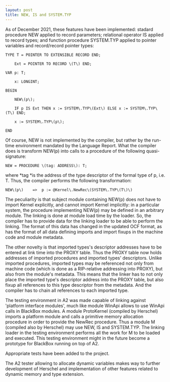 ```yaml
---
layout: post
title: NEW, IS and SYSTEM.TYP
---
```



As of December 2021, these features have been implemented: stadard procedure NEW applied to record parameters; relational operator IS applied to record types; and function procedure SYSTEM\.TYP applied to pointer variables and record/record pointer types:



 	TYPE T = POINTER TO EXTENSIBLE RECORD END;

 		Ext = POINTER TO RECORD \(T\) END;

 	VAR p: T;

 		x: LONGINT;

 	BEGIN

 		NEW\(p\);

 		IF p IS Ext THEN x := SYSTEM\.TYP\(Ext\) ELSE x := SYSTEM\.TYP\(T\) END;

 		x := SYSTEM\.TYP\(p\);

 	END



Of course, NEW is not implemented by the compiler, but rather by the run\-time environment mandated by the Language Report\. What the compiler does is transform NEW\(p\) into calls to a procedure of the following quasi\-signature:

 	NEW = PROCEDURE \(tag: ADDRESS\): T;

where *tag *is the address of the type descriptor of the formal type of p, i\.e\. T\. Thus, the compiler performs the following transformation:

 	NEW\(p\) 	=>	p := @Kernel\.NewRec\(SYSTEM\.TYP\(T\)\)

The peculiarity is that subject module containing NEW\(p\) does not have to import Kernel explicitly, and cannot import Kernel implicitly: in a particular system, the procedure implementing NEW\(p\) may be defined in an arbitrary module\. The linking is done at module load time by the loader\. So, the compiler has to provide data for the linking loader to be able to perform the linking\. The format of this data has changed in the updated OCF format, as has the format of all data defining imports and import fixups in the machine code and module metadata\.

The other novelty is that imported types's descriptor addresses have to be entered at link time into the PROXY table\. Thus the PROXY table now holds addresses of imported procedures and imported types' descriptors\. Unlike imported procedures, imported types may be referenced not only from machine code \(which is done as a RIP\-relative addressing into PROXY\), but also from the module's metadata\. This means that the linker has to not only place the imported type's descriptor address into the PROXY table, but also fixup all references to this type descriptor from the metadata\. And the compiler has to chain all references to each imported type\.



The testing environment in A2 was made capable of linking against 'platform interface modules', much like module WinApi allows to use WinApi calls in BlackBox modules\. A module ProtoKernel \(compiled by Herschel\) imports a platform module and calls a primitive memory allocation procedure in order to provide the NewRec procedure\. Thus a module M \(compiled also by Herschel\) may use NEW, IS and SYSTEM\.TYP\. The linking loader in the testing environment performs all the work for M to be loaded and executed\. This testing environment might in the future become a prototype for BlackBox running on top of A2\.

Appropriate tests have been added to the project\.



The A2 tester allowing to allocate dynamic variables makes way to further development of Herschel and implementation of other features related to dynamic memory and type extension\.

